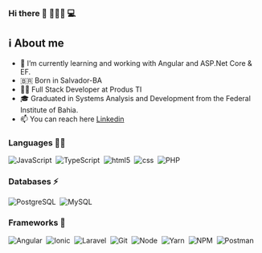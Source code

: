 ### Hi there 👋 🙋🏻‍♂️ 💻

## :information_source: About me

- 🌱 I’m currently learning and working with Angular and ASP.Net Core & EF.
- 🇧🇷 Born in Salvador-BA
- :man_technologist: Full Stack Developer at Produs TI
- :mortar_board: Graduated in Systems Analysis and Development from the Federal Institute of Bahia.
- 📫 You can reach here [Linkedin](https://www.linkedin.com/in/jonatas-s-santos/)

### Languages :man_technologist:
![JavaScript](https://img.shields.io/badge/JavaScript-323330?style=for-the-badge&logo=javascript&logoColor=F7DF1E)&nbsp;
![TypeScript](https://img.shields.io/badge/TypeScript-007ACC?style=for-the-badge&logo=typescript&logoColor=white)&nbsp;
![html5](https://img.shields.io/badge/HTML5-E34F26?style=for-the-badge&logo=html5&logoColor=white)&nbsp;
![css](https://img.shields.io/badge/CSS-239120?&style=for-the-badge&logo=css3&logoColor=white)&nbsp;
![PHP](https://img.shields.io/badge/PHP-8892BE?style=for-the-badge&logo=php&logoColor=white)&nbsp;
<!-- ![C#](https://img.shields.io/badge/c%23-823085.svg?style=for-the-badge&logo=c-sharp&logoColor=white)&nbsp; -->
<!-- ![JAVA](https://img.shields.io/badge/Java-ED8B00?style=for-the-badge&logo=java&logoColor=white)&nbsp; -->
<!-- ![Dart](https://img.shields.io/badge/Dart-0175C2?style=for-the-badge&logo=dart&logoColor=white)&nbsp; -->

### Databases ⚡
![PostgreSQL](https://img.shields.io/badge/PostgreSQL-316192?style=for-the-badge&logo=postgresql&logoColor=white)&nbsp;
![MySQL](https://img.shields.io/badge/MySQL-00000F?style=for-the-badge&logo=mysql&logoColor=white)&nbsp;

### Frameworks 🚀
![Angular](https://img.shields.io/badge/Angular-20232A?style=for-the-badge&logo=angular&logoColor=B52E31)&nbsp;
![Ionic](https://img.shields.io/badge/Ionic-%233880FF.svg?style=for-the-badge&logo=Ionic&logoColor=white)&nbsp;
![Laravel](https://img.shields.io/badge/Laravel-FF2C1F?style=for-the-badge&logo=laravel&logoColor=61DAFB)&nbsp;
![Git](https://img.shields.io/badge/Git-F05032?style=for-the-badge&logo=git&logoColor=white)&nbsp;
![Node](https://img.shields.io/badge/node.js-%2343853D.svg?style=for-the-badge&logo=node-dot-js&logoColor=white)&nbsp;
![Yarn](https://img.shields.io/badge/Yarn-2C8EBB?style=for-the-badge&logo=yarn&logoColor=white)&nbsp;
![NPM](https://img.shields.io/badge/npm-CB3837?style=for-the-badge&logo=npm&logoColor=white)&nbsp;
![Postman](https://img.shields.io/badge/Postman-FF6C37?style=for-the-badge&logo=Postman&logoColor=white)&nbsp;

<!-- 
### IDE💻
![Visual Studio Code](https://img.shields.io/badge/Visual_Studio_Code-0078D4?style=for-the-badge&logo=visual%20studio%20code&logoColor=white)&nbsp;
-->
<!-- ![](https://github-profile-summary-cards.vercel.app/api/cards/profile-details?username=jonatasts&theme=dracula) -->
<!-- ![](https://github-profile-summary-cards.vercel.app/api/cards/repos-per-language?username=jonatasts&theme=dracula) -->
<!-- ![](https://github-profile-summary-cards.vercel.app/api/cards/most-commit-language?username=jonatasts&theme=dracula)
<!-- ![](https://github-profile-summary-cards.vercel.app/api/cards/stats?username=jonatasts&theme=dracula) -->
<!-- ![](https://github-profile-summary-cards.vercel.app/api/cards/productive-time?username=jonatasts&theme=dracula) -->

<!--
<p align="left">
<a href="https://github.com/jonatasts">
  <img height="180em" src="https://github-readme-stats.vercel.app/api?username=jonatasts&show_icons=true&theme=dracula"/>
  <img height="180em" src="https://github-readme-stats.vercel.app/api/top-langs/?username=jonatasts&layout=compact&theme=dracula"/>
</a>
</p>

<img src="https://visitor-badge.glitch.me/badge?page_id=jonatasts" alt="visitors"/>
-->
